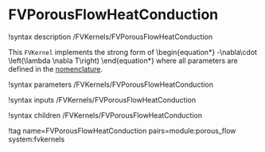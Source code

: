 # FVPorousFlowHeatConduction

!syntax description /FVKernels/FVPorousFlowHeatConduction

This `FVKernel` implements the strong form of
\begin{equation*}
  -\nabla\cdot \left(\lambda \nabla T\right)
\end{equation*}
where all parameters are defined in the [nomenclature](/nomenclature.md).

!syntax parameters /FVKernels/FVPorousFlowHeatConduction

!syntax inputs /FVKernels/FVPorousFlowHeatConduction

!syntax children /FVKernels/FVPorousFlowHeatConduction

!tag name=FVPorousFlowHeatConduction pairs=module:porous_flow system:fvkernels
